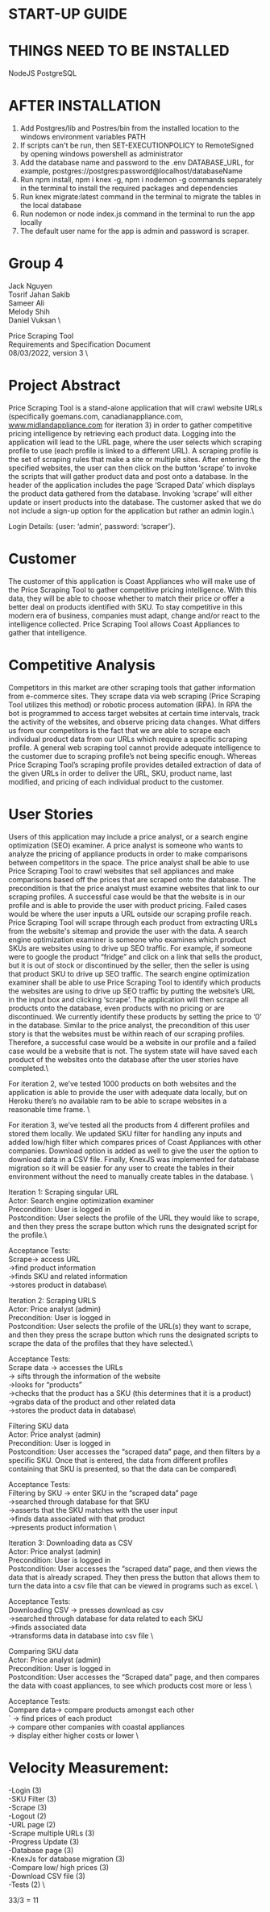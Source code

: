 # START-UP GUIDE

# THINGS NEED TO BE INSTALLED
NodeJS
PostgreSQL

# AFTER INSTALLATION
1. Add Postgres/lib and Postres/bin from the installed location to the windows environment variables PATH
2. If scripts can't be run, then SET-EXECUTIONPOLICY to RemoteSigned by opening windows powershell as administrator
2. Add the database name and password to the .env DATABASE_URL, for example, postgres://postgres:password@localhost/databaseName
3. Run npm install, npm i knex -g, npm i nodemon -g commands separately in the terminal to install the required packages and dependencies
4. Run knex migrate:latest command in the terminal to migrate the tables in the local database
5. Run nodemon or node index.js command in the terminal to run the app locally
6. The default user name for the app is admin and password is scraper.


<!-- ---------------------------------------------------------------------- -->

# Group 4

Jack Nguyen  \
Tosrif Jahan Sakib \
Sameer Ali  \
Melody Shih  \
Daniel Vuksan \


<!-- --------------------------------------------------------------------- -->

Price Scraping Tool \
Requirements and Specification Document \
08/03/2022, version 3 \

# Project Abstract

Price Scraping Tool is a stand-alone application that will crawl website URLs (specifically goemans.com, canadianappliance.com, www.midlandappliance.com for iteration 3) in order to gather competitive pricing intelligence by retrieving each product data. Logging into the application will lead to the URL page, where the user selects which scraping profile to use (each profile is linked to a different URL). A scraping profile is the set of scraping rules that make a site or multiple sites. After entering the specified websites, the user can then click on the button ‘scrape’ to invoke the scripts that will gather product data and post onto a database. In the header of the application includes the page ‘Scraped Data’ which displays the product data gathered from the database. Invoking ‘scrape’ will either update or insert products into the database. The customer asked that we do not include a sign-up option for the application but rather an admin login.\

 Login Details: {user: ‘admin’, password: ‘scraper’}.


# Customer

The customer of this application is Coast Appliances who will make use of the Price Scraping Tool to gather competitive pricing intelligence. With this data, they will be able to choose whether to match their price or offer a better deal on products identified with SKU. To stay competitive in this modern era of business, companies must adapt, change and/or react to the intelligence collected. Price Scraping Tool allows Coast Appliances to gather that intelligence.


# Competitive Analysis

Competitors in this market are other scraping tools that gather information from e-commerce sites. They scrape data via web scraping (Price Scraping Tool utilizes this method) or robotic process automation (RPA).  In RPA the bot is programmed to access target websites at certain time intervals, track the activity of the websites, and observe pricing data changes. What differs us from our competitors is the fact that we are able to scrape each individual product data from our URLs which require a specific scraping profile. A general web scraping tool cannot provide adequate intelligence to the customer due to scraping profile’s not being specific enough. Whereas Price Scraping Tool’s scraping profile provides detailed extraction of data of the given URLs in order to deliver the URL, SKU, product name, last modified, and pricing of each individual product to the customer.




# User Stories
Users of this application may include a price analyst, or a search engine optimization (SEO) examiner. A price analyst is someone who wants to analyze the pricing of appliance products in order to make comparisons between competitors in the space. The price analyst shall be able to use Price Scraping Tool to crawl websites that sell appliances and make comparisons based off the prices that are scraped onto the database. The precondition is that the price analyst must examine websites that link to our scraping profiles. A successful case would be that the website is in our profile and is able to provide the user with product pricing. Failed cases would be where the user inputs a URL outside our scraping profile reach. Price Scraping Tool will scrape through each product from extracting URLs from the website's sitemap and provide the user with the data. A search engine optimization examiner is someone who examines which product SKUs are websites using to drive up SEO traffic. For example, if someone were to google the product “fridge” and click on a link that sells the product, but it is out of stock or discontinued by the seller, then the seller is using that product SKU to drive up SEO traffic. The search engine optimization examiner shall be able to use Price Scraping Tool to identify which products the websites are using to drive up SEO traffic by putting the website’s URL in the input box and clicking ‘scrape’. The application will then scrape all products onto the database, even products with no pricing or are discontinued. We currently identify these products by setting the price to ‘0’ in the database. Similar to the price analyst, the precondition of this user story is that the websites must be within reach of our scraping profiles. Therefore, a successful case would be a website in our profile and a failed case would be a website that is not. The system state will have saved each product of the websites onto the database after the user stories have completed.\ 

For iteration 2, we’ve tested 1000 products on both websites and the application is able to provide the user with adequate data locally, but on Heroku there’s no available ram to be able to scrape websites in a reasonable time frame. \

For iteration 3, we’ve tested all the products from 4 different profiles and stored them locally. We updated SKU filter for handling any inputs and added low/high filter which compares prices of Coast Appliances with other companies. Download option is added as well to give the user the option to download data in a CSV file. Finally, KnexJS was implemented for database migration so it will be easier for any user to create the tables in their environment without the need to manually create tables in the database. \


Iteration 1: Scraping singular URL\
Actor: Search engine optimization examiner\
Precondition: User is logged in\
Postcondition: User selects the profile of the URL they would like to scrape, and then they press the scrape button which runs the designated script for the profile.\

Acceptance Tests:\
Scrape-> access URL\
    ->find product information\
    ->finds SKU and related information\
    ->stores product in database\


Iteration 2: Scraping URLS\
Actor: Price analyst (admin)\
Precondition: User is logged in\
Postcondition: User selects the profile of the URL(s) they want to scrape, and then they press the scrape button which runs the designated scripts to scrape the data of the profiles that they have selected.\

Acceptance Tests: \
Scrape data -> accesses the URLs\
-> sifts through the information of the website\
->looks for “products”\
->checks that the product has a SKU (this determines that it is a product)\
->grabs data of the product and other related data\
->stores the product data in database\

Filtering SKU data\
Actor: Price analyst (admin)\
Precondition: User is logged in\
Postcondition: User accesses the “scraped data” page, and then filters by a specific SKU. Once that is entered, the data from different profiles containing that SKU is presented, so that the data can be compared\

Acceptance Tests:\
Filtering by SKU -> enter SKU in the “scraped data” page\
            ->searched through database for that SKU\
            ->asserts that the SKU matches with the user input\
            ->finds data associated with that product\
            ->presents product information \




Iteration 3: Downloading data as CSV \
Actor: Price analyst (admin) \
Precondition: User is logged in \
Postcondition: User accesses the “scraped data” page, and then views the data that is already scraped. They then press the button that allows them to turn the data into a csv file that can be viewed in programs such as excel. \

Acceptance Tests: \
Downloading CSV -> presses download as csv \
            ->searched through database for data related to each SKU \
            ->finds associated data \
            ->transforms data in database into csv file \






Comparing SKU data \
Actor: Price analyst (admin) \
Precondition: User is logged in \
Postcondition: User accesses the “Scraped data” page, and then compares the data with coast appliances, to see which products cost more or less \

Acceptance Tests: \
Compare data-> compare products amongst each other \
    `    -> find prices of each product \
        -> compare other companies with coastal appliances \
        -> display either higher costs or lower \



# Velocity Measurement:

-Login (3) \
-SKU Filter (3) \
-Scrape (3) \
-Logout (2) \
-URL page (2) \
-Scrape multiple URLs (3) \
-Progress Update (3) \
-Database page (3) \
-KnexJs for database migration (3) \
-Compare low/ high prices (3) \
-Download CSV file (3) \
-Tests (2) \

33/3 = 11


